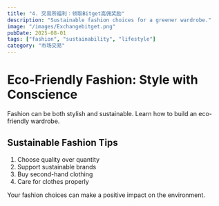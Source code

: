 ```yaml
---
title: "4. 交易所福利：领取Bitget高佣奖励"
description: "Sustainable fashion choices for a greener wardrobe."
image: "/images/Exchangebitget.png"
pubDate: 2025-08-01
tags: ["fashion", "sustainability", "lifestyle"]
category: "市场交易"
---
```


# Eco-Friendly Fashion: Style with Conscience

Fashion can be both stylish and sustainable. Learn how to build an eco-friendly wardrobe.

## Sustainable Fashion Tips

1. Choose quality over quantity
2. Support sustainable brands
3. Buy second-hand clothing
4. Care for clothes properly

Your fashion choices can make a positive impact on the environment.